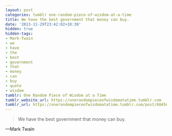 ```yaml
---
layout: post
categories: tumblr one-random-piece-of-wisdom-at-a-time
title: We have the best government that money can buy.
date: '2013-11-29T23:42:02+10:30'
hidden: true
hidden-tags:
- Mark-Twain
- we
- have
- the
- best
- government
- that
- money
- can
- buy
- quote
- wisdom
tumblr: One Random Piece of Wisdom at a Time
tumblr_website_url: https://onerandompieceofwisdomatatime.tumblr.com
tumblr_url: https://onerandompieceofwisdomatatime.tumblr.com/post/68456394677/we-have-the-best-government-that-money-can-buy
---
```

> We have the best government that money can buy.

—Mark Twain
